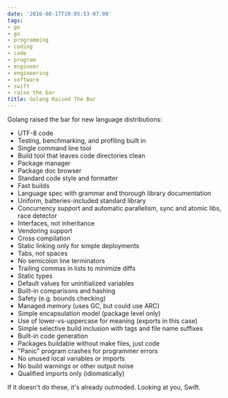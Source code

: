 ```yaml
---
date: '2016-08-17T19:05:53-07:00'
tags:
- go
- go
- programming
- coding
- code
- program
- engineer
- engineering
- software
- swift
- raise the bar
title: Golang Raised The Bar
---
```


Golang raised the bar for new language distributions:

- UTF-8 code
- Testing, benchmarking, and profiling built in
- Single command line tool
- Build tool that leaves code directories clean
- Package manager
- Package doc browser
- Standard code style and formatter
- Fast builds
- Language spec with grammar and thorough library documentation
- Uniform, batteries-included standard library
- Concurrency support and automatic parallelism, sync and atomic libs, race detector
- Interfaces, not inheritance
- Vendoring support
- Cross compilation
- Static linking only for simple deployments
- Tabs, not spaces
- No semicolon line terminators
- Trailing commas in lists to minimize diffs
- Static types
- Default values for uninitialized variables
- Built-in comparisons and hashing
- Safety (e.g. bounds checking)
- Managed memory (uses GC, but could use ARC)
- Simple encapsulation model (package level only)
- Use of lower-vs-uppercase for meaning (exports in this case)
- Simple selective build inclusion with tags and file name suffixes
- Built-in code generation
- Packages buildable without make files, just code
- "Panic" program crashes for programmer errors
- No unused local variables or imports
- No build warnings or other output noise
- Qualified imports only (idiomatically)

If it doesn't do these, it's already outmoded. Looking at you, Swift.
